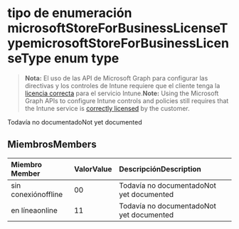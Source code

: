 # <a name="microsoftstoreforbusinesslicensetype-enum-type"></a><span data-ttu-id="5f23f-101">tipo de enumeración microsoftStoreForBusinessLicenseType</span><span class="sxs-lookup"><span data-stu-id="5f23f-101">microsoftStoreForBusinessLicenseType enum type</span></span>

> <span data-ttu-id="5f23f-102">**Nota:** El uso de las API de Microsoft Graph para configurar las directivas y los controles de Intune requiere que el cliente tenga la [licencia correcta](https://go.microsoft.com/fwlink/?linkid=839381) para el servicio Intune.</span><span class="sxs-lookup"><span data-stu-id="5f23f-102">**Note:** Using the Microsoft Graph APIs to configure Intune controls and policies still requires that the Intune service is [correctly licensed](https://go.microsoft.com/fwlink/?linkid=839381) by the customer.</span></span>

<span data-ttu-id="5f23f-103">Todavía no documentado</span><span class="sxs-lookup"><span data-stu-id="5f23f-103">Not yet documented</span></span>
## <a name="members"></a><span data-ttu-id="5f23f-104">Miembros</span><span class="sxs-lookup"><span data-stu-id="5f23f-104">Members</span></span>
|<span data-ttu-id="5f23f-105">Miembro	</span><span class="sxs-lookup"><span data-stu-id="5f23f-105">Member</span></span>|<span data-ttu-id="5f23f-106">Valor</span><span class="sxs-lookup"><span data-stu-id="5f23f-106">Value</span></span>|<span data-ttu-id="5f23f-107">Descripción</span><span class="sxs-lookup"><span data-stu-id="5f23f-107">Description</span></span>|
|:---|:---|:---|
|<span data-ttu-id="5f23f-108">sin conexión</span><span class="sxs-lookup"><span data-stu-id="5f23f-108">offline</span></span>|<span data-ttu-id="5f23f-109">0</span><span class="sxs-lookup"><span data-stu-id="5f23f-109">0</span></span>|<span data-ttu-id="5f23f-110">Todavía no documentado</span><span class="sxs-lookup"><span data-stu-id="5f23f-110">Not yet documented</span></span>|
|<span data-ttu-id="5f23f-111">en línea</span><span class="sxs-lookup"><span data-stu-id="5f23f-111">online</span></span>|<span data-ttu-id="5f23f-112">1</span><span class="sxs-lookup"><span data-stu-id="5f23f-112">1</span></span>|<span data-ttu-id="5f23f-113">Todavía no documentado</span><span class="sxs-lookup"><span data-stu-id="5f23f-113">Not yet documented</span></span>|



